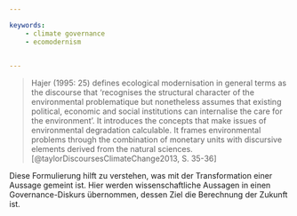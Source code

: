 ```yaml
---

keywords:
    - climate governance
    - ecomodernism
    

---
```


> Hajer (1995: 25) defines ecological modernisation in general terms as the discourse that ‘recognises the structural character of the environmental problematique but nonetheless assumes that existing political, economic and social institutions can internalise the care for the environment’. It introduces the concepts that make issues of environmental degradation calculable. It frames environmental problems through the combination of monetary units with discursive elements derived from the natural sciences. [@taylorDiscoursesClimateChange2013, S. 35-36]

Diese Formulierung hilft zu verstehen, was mit der Transformation einer Aussage gemeint ist. Hier werden wissenschaftliche Aussagen in einen Governance-Diskurs übernommen, dessen Ziel die Berechnung der Zukunft ist. 